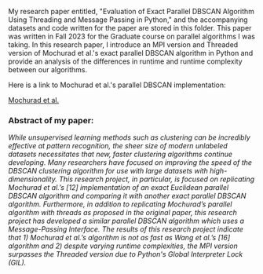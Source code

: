 My research paper entitled, "Evaluation of Exact Parallel DBSCAN Algorithm Using Threading and Message Passing in Python," and the accompanying datasets and code written for the paper are stored in this folder. This paper was written in Fall 2023 for the Graduate course on parallel algorithms I was taking. In this research paper, I introduce an MPI version and Threaded version of Mochurad et al.'s exact parallel DBSCAN algorithm in Python and provide an analysis of the differences in runtime and runtime complexity between our algorithms.

Here is a link to Mochurad et al.'s parallel DBSCAN implementation: 

[Mochurad et al.](https://www.frontiersin.org/articles/10.3389/fdata.2023.1292923/full)

### Abstract of my paper:
*While unsupervised learning methods such as clustering can be incredibly effective at pattern recognition, the sheer size of modern unlabeled datasets necessitates that new, faster clustering algorithms continue developing. Many researchers have focused on improving the speed of the DBSCAN clustering algorithm for use with large datasets with high-dimensionality. This research project, in particular, is focused on replicating Mochurad et al.’s [12] implementation of an exact Euclidean parallel DBSCAN algorithm and comparing it with another exact parallel DBSCAN algorithm. Furthermore, in addition to replicating Mochurad’s parallel algorithm with threads as proposed in the original paper, this research project has developed a similar parallel DBSCAN algorithm which uses a Message-Passing Interface. The results of this research project indicate that 1) Mochurad et al.’s algorithm is not as fast as Wang et al.’s [16] algorithm and 2) despite varying runtime complexities, the MPI version surpasses the Threaded version due to Python's Global Interpreter Lock (GIL).*
